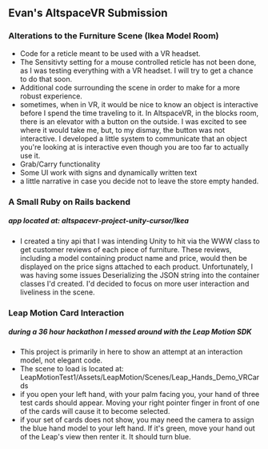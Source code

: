 ## Evan's AltspaceVR Submission

### Alterations to the Furniture Scene (Ikea Model Room)
* Code for a reticle meant to be used with a VR headset.
* The Sensitivty setting for a mouse controlled reticle has not been done, as I was testing everything with a VR headset. I will try to get a chance to do that soon.
* Additional code surrounding the scene in order to make for a more robust experience.
 * sometimes, when in VR, it would be nice to know an object is interactive before I spend the time traveling to it. In AltspaceVR, in the blocks room, there is an elevator with a button on the outside. I was excited to see where it would take me, but, to my dismay, the button was not interactive. I developed a little system to communicate that an object you're looking at is interactive even though you are too far to actually use it. 
* Grab/Carry functionality
* Some UI work with signs and dynamically written text
* a little narrative in case you decide not to leave the store empty handed. 

### A Small Ruby on Rails backend 
##### app located at: altspacevr-project-unity-cursor/Ikea
* I created a tiny api that I was intending Unity to hit via the WWW class to get customer reviews of each piece of furniture. These reviews, including a model containing product name and price, would then be displayed on the price signs attached to each product. Unfortunately, I was having some issues Deserializing the JSON string into the container classes I'd created. I'd decided to focus on more user interaction and liveliness in the scene. 

### Leap Motion Card Interaction
##### during a 36 hour hackathon I messed around with the Leap Motion SDK
* This project is primarily in here to show an attempt at an interaction model, not elegant code.   
* The scene to load is located at: LeapMotionTest1/Assets/LeapMotion/Scenes/Leap_Hands_Demo_VRCards
* if you open your left hand, with your palm facing you, your hand of three test cards should appear. Moving your right pointer finger in front of one of the cards will cause it to become selected.
* if your set of cards does not show, you may need the camera to assign the blue hand model to your left hand. If it's green, move your hand out of the Leap's view then renter it. It should turn blue. 
	 

